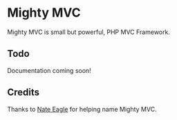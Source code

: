 Mighty MVC
========
Mighty MVC is small but powerful, PHP MVC Framework.

Todo
----
Documentation coming soon!

Credits
-------
Thanks to [Nate Eagle](http://www.nateeagle.com/) for helping name Mighty MVC.